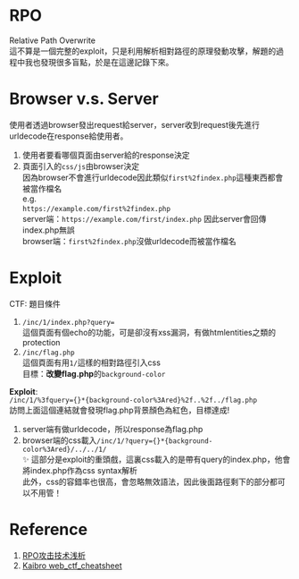 # RPO
Relative Path Overwrite  
這不算是一個完整的exploit，只是利用解析相對路徑的原理發動攻擊，解題的過程中我也發現很多盲點，於是在這邊記錄下來。  

# Browser v.s. Server
使用者透過browser發出request給server，server收到request後先進行urldecode在response給使用者。  
1. 使用者要看哪個頁面由server給的response決定  
2. 頁面引入的```css/js```由browser決定  
因為browser不會進行urldecode因此類似```first%2findex.php```這種東西都會被當作檔名  
e.g.  
```https://example.com/first%2findex.php```  
server端：```https://example.com/first/index.php``` 因此server會回傳index.php無誤  
browser端：```first%2findex.php```沒做urldecode而被當作檔名  

# Exploit
CTF: 題目條件  
1. ```/inc/1/index.php?query=```  
這個頁面有個echo的功能，可是卻沒有xss漏洞，有做htmlentities之類的protection  
2. ```/inc/flag.php```  
這個頁面有用```1/```這樣的相對路徑引入css  
目標：**改變flag.php**的```background-color```  

**Exploit**:  
```/inc/1/%3fquery={}*{background-color%3Ared}%2f..%2f../flag.php```  
訪問上面這個連結就會發現flag.php背景顏色為紅色，目標達成!  
1. server端有做urldecode，所以response為flag.php  
2. browser端的css載入```/inc/1/?query={}*{background-color%3Ared}/../../1/```  
:sparkles: 這部分是exploit的重頭戲，這裏css載入的是帶有query的index.php，他會將index.php作為css syntax解析  
此外，css的容錯率也很高，會忽略無效語法，因此後面路徑剩下的部分都可以不用管！  

# Reference
1. [RPO攻击技术浅析](https://mp.weixin.qq.com/s?__biz=MzUxOTYzMzU0NQ==&mid=2247483692&idx=1&sn=ecd853bb5cb3e654a08c5214a1b951a2&chksm=f9f7eecace8067dc155346e5204f6eae0df9890af60777234e249021d577226c6989e73a107b&scene=21#wechat_redirect)  
2. [Kaibro web_ctf_cheatsheet](https://github.com/w181496/Web-CTF-Cheatsheet)
